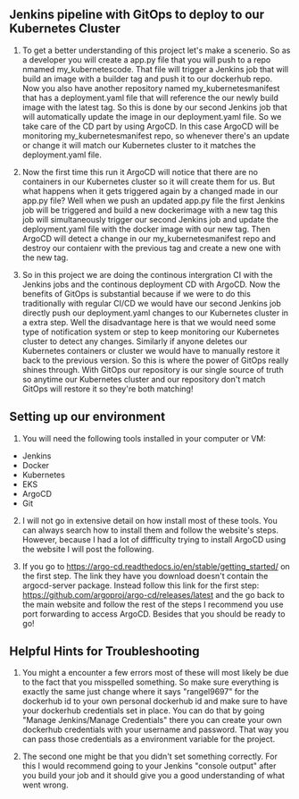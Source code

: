 ## Jenkins pipeline with GitOps to deploy to our Kubernetes Cluster

1. To get a better understanding of this project let's make a scenerio. So as a developer you will create a app.py file that you will push to a repo nmamed my_kubernetescode. That file will trigger a Jenkins job that will build an image with a builder tag and push it to our dockerhub repo. Now you also have another repository named my_kubernetesmanifest that has a deployment.yaml file that will reference the our newly build image with the latest tag. So this is done by our second Jenkins job that will automatically update the image in our deployment.yaml file. So we take care of the CD part by using ArgoCD. In this case ArgoCD will be monitoring my_kubernetesmanifest repo, so whenever there's an update or change it will match our Kubernetes cluster to it matches the deployment.yaml file.

2. Now the first time this run it ArgoCD will notice that there are no containers in our Kubernetes cluster so it will create them for us. But what happens when it gets triggered again by a changed made in our app.py file? Well when we push an updated app.py file the first Jenkins job will be triggered and build a new dockerimage with a new tag this job will simultaneously trigger our second Jenkins job and update the deployment.yaml file with the docker image with our new tag. Then ArgoCD will detect a change in our my_kubernetesmanifest repo and destroy our contaienr with the previous tag and create a new one with the new tag.

3. So in this project we are doing the continous intergration CI with the Jenkins jobs and the continous deployment CD with ArgoCD. Now the benefits of GitOps is substantial because if we were to do this traditionally with regular CI/CD we would have our second Jenkins job directly push our deployment.yaml changes to our Kubernetes cluster in a extra step. Well the disadvantage here is that we would need some type of notification system or step to keep monitoring our Kubernetes cluster to detect any changes. Similarly if anyone deletes our Kubernetes containers or cluster we would have to manually restore it back to the previous version. So this is where the power of GitOps really shines through. With GitOps our repository is our single source of truth so anytime our Kubernetes cluster and our repository don't match GitOps will restore it so they're both matching!

## Setting up our environment

1. You will need the following tools installed in your computer or VM:

* Jenkins
* Docker
* Kubernetes
* EKS
* ArgoCD
* Git

2. I will not go in extensive detail on how install most of these tools. You can always search how to install them and follow the website's steps. However, because I had a lot of diffficulty trying to install ArgoCD using the website I will post the following.

3. If you go to https://argo-cd.readthedocs.io/en/stable/getting_started/ on the first step. The link they have you download doesn't contain the argocd-server package. Instead follow this link for the first step: https://github.com/argoproj/argo-cd/releases/latest and the go back to the main website and follow the rest of the steps I recommend you use port forwarding to access ArgoCD. Besides that you should be ready to go!

## Helpful Hints for Troubleshooting

1. You might a encounter a few errors most of these will most likely be due to the fact that you misspelled something. So make sure everything is exactly the same just change where it says "rangel9697" for the dockerhub id to your own personal dockerhub id and make sure to have your dockerhub credentials set in place. You can do that by going "Manage Jenkins/Manage Credentials" there you can create your own dockerhub credentials with your username and password. That way you can pass those credentials as a environment variable for the project.

2. The second one might be that you didn't set something correctly. For this I would recommend going to your Jenkins "console output" after you build your job and it should give you a good understanding of what went wrong.
